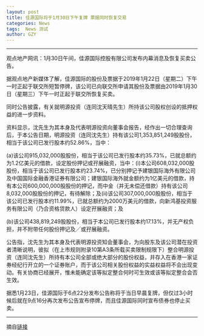 ```yaml
---
layout: post
title: 佳源国际将于1月30日下午复牌 票据同时恢复交易
categories: News
tags:  News 测试
author: GZY
---
```


*****

观点地产网讯：1月30日午间，佳源国际控股有限公司发布内幕消息及恢复买卖公告。

据观点地产新媒体了解，佳源国际的股份及票据于2019年1月22日（星期二）下午一时正起于联交所短暂停牌，该公司已向联交所申请其股份及票据由2019年1月30日（星期三）下午一时正起于联交所恢复买卖。

同时公告披露，有关就明源投资（连同沈天晴先生）所持该公司股权创设的抵押权益的进一步资料。

资料显示，沈先生为其本身及代表明源投资向董事会报告，经作出一切合理查询后，于本公告日期，明源投资（连同沈先生）持有该公司1,353,851,249股股份，相当于该公司已发行股本约52.86%，当中：

(a)该公司915,032,000股股份，相当于该公司已发行股本约35.73%，已就总额约为1.2亿美元的借款，设定股份押记或孖展融资，当中：(i)本公司608,032,000股股份，相当于该公司已发行股本约23.74%，已分别押记予建银国际海外有限公司及中国国际金融香港证券有限公司；建银国际海外就金额约为1亿美元的借款，持有本公司600,000,000股股份的押记，而中金（并无未偿还借款）持有该公司8,032,000股股份的押记，有待解除；及(ii)该公司307,000,000股股份，相当于该公司已发行股本约11.99%，已就总额约为2000万美元的借款，向新鸿基投资服务有限公司（乃合资格贷款人）设定孖展融资；及

(b)该公司438,819,249股股份，相当于本公司已发行股本约17.13%，并无产权负担，并不附带任何股份押记及╱或孖展融资。

公告指，沈先生为其本身及代表明源投资知会董事会，为向股东及该公司潜在投资者清晰说明，彼拟（在上市规则附录10第A3条所载买卖限制规限下）整合明源投资（连同沈先生）所持有本公司全部或绝大部分的股份权益，并存入在香港一家证券经纪行开立的一个证券账户，而于该公司相关股份权益的实益权益将不会出现变动。有关协商已经展开，惟未能确定该等拟定整合何时可生效或该等拟定整合会否生效。

据悉1月23日，佳源国际于6点22分发布公告称将于当日早晨复牌，但仅过3小时候后就在9点16分再次发布公告宣布停牌，而且佳源国际同时宣布债券也停止买卖。

*****

摘自[链接](http://house.qq.com/a/20190131/004149.htm)